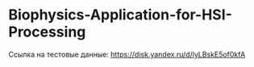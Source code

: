 # Biophysics-Application-for-HSI-Processing

Ссылка на тестовые данные: https://disk.yandex.ru/d/lyLBskE5of0kfA
